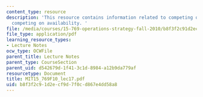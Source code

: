 ```yaml
---
content_type: resource
description: 'This resource contains information related to competing on cost versus
  competing on availability. '
file: /media/courses/15-769-operations-strategy-fall-2010/b8f3f2c91d2ecf9d7f0cd867e4dd58a8_MIT15_769F10_lec17.pdf
file_type: application/pdf
learning_resource_types:
- Lecture Notes
ocw_type: OCWFile
parent_title: Lecture Notes
parent_type: CourseSection
parent_uid: d542679d-1f41-3c1d-8984-a12b9da779af
resourcetype: Document
title: MIT15_769F10_lec17.pdf
uid: b8f3f2c9-1d2e-cf9d-7f0c-d867e4dd58a8
---
```

